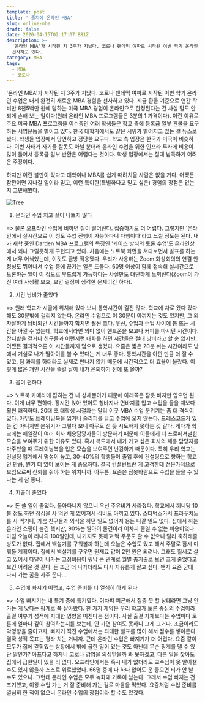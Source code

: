 ```yaml
---
template: post
title: ' 졸지에 온라인 MBA'
slug: online-mba
draft: false
date: 2020-04-15T02:17:07.881Z
description: >-
  '온라인 MBA'가 시작된 지 3주가 지났다. 코로나 팬데믹 여파로 시작된 이번 학기 온라인 수업은 내게 완전히 새로운 MBA 경험을
  선사하고 있다.
category: MBA
tags:
  - MBA
  - 코로나
---
```

'온라인 MBA'가 시작된 지 3주가 지났다. 코로나 팬데믹 여파로 시작된 이번 학기 온라인 수업은 내게 완전히 새로운 MBA 경험을 선사하고 있다. 지금 환율 기준으로 연간 학비만 8천5백만 원에 달하는 미국 MBA 경험이 온라인으로 한정된다는 건 사실 말도 안 되게 손해 보는 일이다(원래 온라인 MBA 프로그램들은 3분의 1 가격이다). 이런 이유로 주요 미국 MBA 프로그램을 이수중인 여러 학생들은 학교 측에 등록금 일부 환불을 요구하는 서명운동을 벌이고 있다. 한국 대학가에서도 같은 시위가 벌어지고 있는 걸 뉴스로 봤다. 학생들 입장에서 당연하고 정당한 요구다. 학교 측 입장은 한국과 미국이 비슷하다. 이번 사태가 자기들 잘못도 아닐 분더러 온라인 수업을 위한 인프라 투자에 비용이 많이 들어서 등록금 일부 반환은 어렵다는 것이다. 학생 입장에서는 절대 납득하기 어려운 주장이다.



하지만 이런 불만이 있다고 대학이나 MBA를 쉽게 때려치울 사람은 없을 거다. 어쨌든 잠깐이면 지나갈 일이라 믿고, 이런 특이한(특별하다고 믿고 싶은) 경험의 장점은 없는지 고민해봤다.

![Tree](/media/image-0.jpg "Tree")



1. 온라인 수업 치고 질이 나쁘지 않다

\=> 물론 오프라인 수업에 비하면 질이 떨어진다. 집중하기도 더 어렵다. 그렇지만 '온라인에서 실시간으로 이 정도 수업 진행이 가능하다니 다행이다'라고 느낄 정도는 된다. 내가 재학 중인 Darden MBA 프로그램의 특징인 '케이스 방식의 토론 수업'도 온라인상에서 꽤나 그럴듯하게 구현되고 있다. 처음에는 노트북 화면을 쳐다보면서 발표를 하는 게 너무 어색했는데, 이것도 금방 적응됐다. 우리가 사용하는 Zoom 화상회의의 연결 안정성도 뛰어나서 수업 중에 끊기는 일은 드물다. 60명 이상이 함께 접속해 실시간으로 토론하는 일이 이 정도로 부드럽게 가능하다는 사실만도 대단하게 느껴진다(Zoom이 가진 여러 사생활 보호, 보안 결점이 심각한 문제이긴 하다).



2. 시간 낭비가 줄었다

\=> 원래 학교가 시골에 위치해 있다 보니 통학시간이 길진 않다. 학교에 차로 왔다 갔다 해도 30분밖에 걸리지 않는다. 온라인 수업으로 이 30분이 아껴지는 것도 있지만, 그 외 자잘하게 낭비되던 시간들까지 합치면 훨씬 크다. 우선, 수업과 수업 사이에 붕 뜨는 시간을 아낄 수 있는데, 학교에서라면 의미 없이 핸드폰을 보고나 커피를 마시던 시간이다. 잔디밭을 걷거나 친구들과 이런저런 대화를 하던 시간들은 절대 낭비라고 할 순 없지만, 어쨌든 결과적으론 이 시간들까지 덤으로 생겼다. 요즘은 짧은 20분 쉬는 시간이라도 방에서 거실로 나가 딸아이를 볼 수 있다는 게 너무 좋다. 통학시간을 아낀 만큼 더 잘 수 있고, 팀 과제를 하더라도 실제로 만나지 않기 때문에 시간적으로 더 효율이 올랐다. 이렇게 많은 개인 시간을 즐길 날이 내가 은퇴하기 전에 또 올까?



3. 몸이 편하다

\=> 노트북 카메라에 잡히는 건 내 상체뿐이기 때문에 아래쪽은 잠옷 바지만 입으면 된다. 이게 너무 편하다. 장시간 앉아 있어도 청바지나 면바지를 입고 수업을 들을 때보다 훨씬 쾌적하다. 20대 초 대학생 시절과는 달리 이곳 MBA 수업 분위기는 좀 더 격식이 있다. 아무도 트레이닝복을 입거나 슬리퍼를 끌고 수업에 오지 않는다. 드레스코드가 있는 건 아니지만 분위기가 그렇다 보니 아무도 선 듯 시도하지 못하는 것 같다. 게다가 학교에는 매일같이 여러 회사 채용담당자들이 방문하기 때문에 이들에게 더 프로페셔널한 모습을 보여주기 위한 이유도 있다. 혹시 복도에서 내가 가고 싶은 회사의 채용 담당자를 마주쳤을 때 트레이닝복을 입은 모습을 보여주면 난감하기 때문이다. 특히 우리 학교는 컨설팅 업계에서 명성이 높고, 30-40%의 학생들이 졸업 후에 컨설팅으로 향하는 학교인 만큼, 뭔가 더 있어 보이는 게 중요하다. 결국 컨설턴트란 게 고객한테 전문가적으로 보임으로써 신뢰를 줘야 하는 위치니까. 아무튼, 요즘은 잠옷바람으로 수업을 들을 수 있다는 게 참 좋다.



4. 지출이 줄었다

\=> 돈 쓸 일이 줄었다. 돌아다니지 않으니 우선 주유비가 사라졌다. 학교에서 끼니당 10불 정도 하던 점심을 사 먹던 게 없어져서 식비도 아끼고 있다. 스타벅스가서 프라푸치노를 사 먹거나, 가끔 친구들과 외식을 하던 일도 없어져 용돈 나갈 일도 없다. 집에서 하는 온라인 쇼핑이 늘긴 했지만, 90%는 딸아이 물건이라 어차피 줄일 수 없는 비용이었다. 마침 오늘이 리나의 100일인데, 나가지도 못하고 떡 주문도 할 수 없으니 달리 축하해줄 방도가 없다. 집에서 백설기를 구워볼까 하는데 오늘은 수업도 있고 해서 주말로 잠시 미뤄둘 계획이다. 집에서 백설기를 구우면 원재료 값이 2천 원은 되려나. 그래도 월세로 살고 있어서 다달이 나가는 고정비용이 워낙 큰 관계로 월별 총지출로 보면 크게 줄었다고 보긴 어려운 것 같다. 돈 조금 더 나가더라도 다시 자유롭게 살고 싶다. 왠지 요즘 군대 다시 가는 꿈을 자주 꾼다...



5. 수업에 빠지기 어렵고, 수업 준비를 더 열심히 하게 된다

\=> 수업 빠지기는 내 특기 중에 특기였다. 어차피 피곤해서 집중 못 할 상태라면 그냥 안 가는 게 낫다는 핑계로 쭉 살아왔다. 한 가지 제약은 우리 학교가 토론 중심의 수업이라 출결 여부가 성적에 지대한 영향을 미친다는 점이다. 사실 출결 자체보다는 수업마다 토론에 얼마나 깊이 참여하는지를 보는데, 안 가면 참여도 못하니 그게 그거다. 조금이라도 악영향을 줄이고자, 빠지기 직전 수업에서는 최대한 발표를 많이 해서 점수를 쌓아둔다. 결국 성적 목표는 평타 치는 거니까. 근데 온라인 수업은 빠지기가 더 어렵다. 요즘 같이 모두가 집에 갇혀있는 상황에서 밖에 급한 일이 있는 것도 아닌데 무슨 핑계를 댈 수 있단 말인가? 아프다고 하자니 코로나 감염을 의심받을까 봐 못하겠고, 다른 일을 찾아도 집에서 급한일이 있을 리 없다. 오프라인에서는 혹시 내가 없더라도 교수님이 못 알아챌 수도 있지 않을까 스스로 위로했었다. 66명 중에 나 하나 없어도 운 좋으면 티가 안 날 수도 있으니. 그런데 온라인 수업은 모두 녹화돼 기록이 남는다. 그래서 수업 빠지는 건 포기했고, 이왕 수업 가는 거 잘 준비해 가는 걸로 마음을 먹었다. 요즘처럼 수업 준비를 열심히 한 적이 없으니 온라인 수업의 장점이라 할 수도 있겠다.
